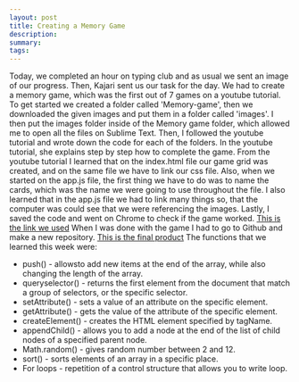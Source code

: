 ```yaml
---
layout: post
title: Creating a Memory Game 
description: 
summary: 
tags:
---
```

Today, we completed an hour on typing club and as usual we sent an image of our progress. Then, Kajari sent us our task for the day. We had to create a memory game, which was the first out of 7 games on a youtube tutorial. To get started we created a folder called 'Memory-game', then we downloaded the given images and put them in a folder called 'images'. I then put the images folder inside of the Memory game folder, which allowed me to open all the files on Sublime Text. Then, I followed the youtube tutorial and wrote down the code for each of the folders. In the youtube tutorial, she explains step by step how to complete the game. From the youtube tutorial I learned that on the index.html file our game grid was created, and on the same file we have to link our css file. Also, when we started on  the app.js file, the first thing we have to do was to name the cards, which was the name we were going to use throughout the file. I also learned that in the app.js file we had to link many things so, that the computer was could see that we were referencing the images. Lastly, I saved the code and went on Chrome to check if the game worked. [This is the link we used](https://www.youtube.com/watch?v=lhNdUVh3qCc) When I was done with the game I had to go to Github and make a new repository. [This is the final product](https://celestem406.github.io/Memory_Game/)
The functions that we learned this week were:
* push() - allowsto add new items at the end of the array, while also changing the length of the array.
* queryselector() - returns the first element from the document that match a group of selectors, or the specific selector.
* setAttribute() - sets a value of an attribute on the specific element.
* getAttribute() - gets the value of the attribute of the specific element.
* createElement() - creates the HTML element specified by tagName.
* appendChild() - allows you to add a node at the end of the list of child nodes of a specified parent node.
* Math.random() - gives random number between 2 and 12.
* sort() - sorts elements of an array in a specific place.
* For loops - repetition of a control structure that allows you to write loop.